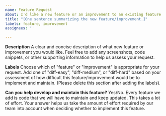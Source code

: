 ```yaml
---
name: Feature Request
about: I'd like a new feature or an improvement to an existing feature.
title: "[One sentence summarizing the new feature/improvement.]"
labels: feature, improvement
assignees: ''

---
```


**Description**
A clear and concise description of what new feature or improvement you would like. Feel free to add any screenshots, code snippets, or other supporting information to help us assess your request.

**Labels**
Choose which of "feature" or "improvement" is appropriate for your request. Add one of "diff-easy", "diff-medium", or "diff-hard" based on your assessment of how difficult this feature/improvement would be to implement and maintain. (Please delete this section after adding the labels).

**Can you help develop and maintain this feature?**
Yes/No. Every feature we add is code that we will have to maintain and keep updated. This takes a lot of effort. Your answer helps us take the amount of effort required by our team into account when deciding whether to implement this feature.
